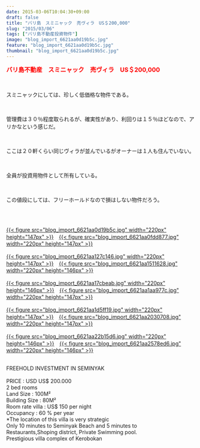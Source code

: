 ```yaml
---
date: 2015-03-06T10:04:30+09:00
draft: false
title: "バリ島　スミニャック　売ヴィラ　US＄200,000"
slug: "2015/03/06"
tags: ["バリ島不動産投資物件"]
image: "blog_import_6621aa0d19b5c.jpg"
feature: "blog_import_6621aa0d19b5c.jpg"
thumbnail: "blog_import_6621aa0d19b5c.jpg"
---
```

<p><font color="#ff0000" size="3"><strong>バリ島不動産　スミニャック　売ヴィラ　US＄200,000</strong></font></p><br/><p>スミニャックにしては、珍しく低価格な物件である。</p><br/><p>管理費は３０％程度取られるが、確実性があり、利回りは１５％ほどなので、アリかなという感じだ。</p><br/><p>ここは２０軒くらい同じヴィラが並んでいるがオーナーは１人も住んでいない。</p><br/><p>全員が投資用物件として所有している。</p><br/><p>この値段にしては、フリーホールドなので損はしない物件だろう。</p><br/><p><br/><a href="blog_import_6621aa0e4fe2c.jpg">{{< figure src="blog_import_6621aa0d19b5c.jpg" width="220px" height="147px" >}}</a>　<a href="blog_import_6621aa112088d.jpg">{{< figure src="blog_import_6621aa0fdd877.jpg" width="220px" height="147px" >}}</a><br/><br/><a href="blog_import_6621aa13c2ca5.jpg">{{< figure src="blog_import_6621aa127c146.jpg" width="220px" height="147px" >}}</a>　<a href="blog_import_6621aa164c133.jpg">{{< figure src="blog_import_6621aa1511628.jpg" width="220px" height="146px" >}}</a><br/><br/><a href="blog_import_6621aa191443f.jpg">{{< figure src="blog_import_6621aa17cbeab.jpg" width="220px" height="146px" >}}</a>　<a href="blog_import_6621aa1bed2b4.jpg">{{< figure src="blog_import_6621aa1aa977c.jpg" width="220px" height="147px" >}}</a><br/><br/><a href="blog_import_6621aa1e9596b.jpg">{{< figure src="blog_import_6621aa1d5ff19.jpg" width="220px" height="147px" >}}</a>　<a href="blog_import_6621aa216c408.jpg">{{< figure src="blog_import_6621aa2030708.jpg" width="220px" height="147px" >}}</a><br/><br/><a href="blog_import_6621aa23e7b3e.jpg">{{< figure src="blog_import_6621aa22b15d6.jpg" width="220px" height="146px" >}}</a>　<a href="blog_import_6621aa26d35b9.jpg">{{< figure src="blog_import_6621aa2578ed6.jpg" width="220px" height="146px" >}}</a><br/> </p><p><br/>FREEHOLD INVESTMENT IN SEMINYAK        <br/>    <br/>PRICE : USD US$ 200.000   <br/>2 bed rooms    <br/>Land Size            : 100M²    <br/>Building Size      : 80M²    <br/>Room rate villa :  US$ 150 per night  <br/>Occupancy       : 60 % per year    <br/>*The location of this villa is very strategic     <br/>Only 10 minutes to Seminyak Beach and 5 minutes to    <br/>Restaurants,Shoping district, Private Swimming pool.    <br/>Prestigious villa complex of Kerobokan    </p>

